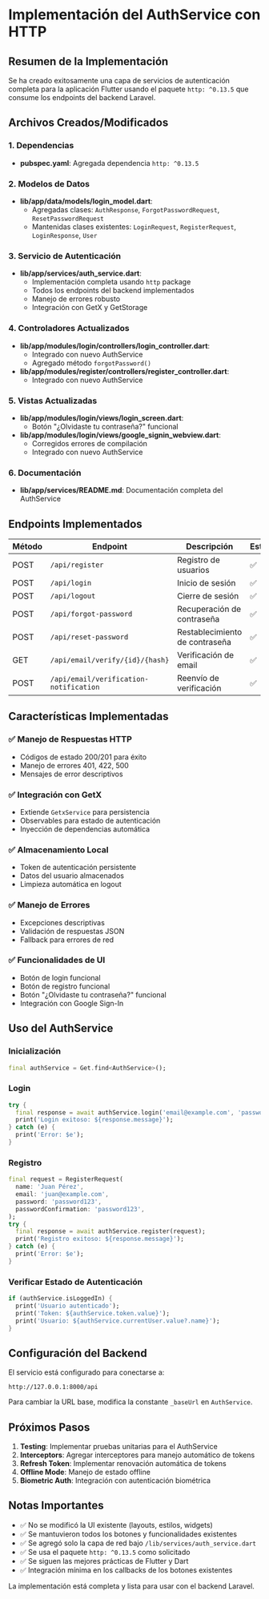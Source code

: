 # Implementación del AuthService con HTTP

## Resumen de la Implementación

Se ha creado exitosamente una capa de servicios de autenticación completa para la aplicación Flutter usando el paquete `http: ^0.13.5` que consume los endpoints del backend Laravel.

## Archivos Creados/Modificados

### 1. Dependencias
- **pubspec.yaml**: Agregada dependencia `http: ^0.13.5`

### 2. Modelos de Datos
- **lib/app/data/models/login_model.dart**: 
  - Agregadas clases: `AuthResponse`, `ForgotPasswordRequest`, `ResetPasswordRequest`
  - Mantenidas clases existentes: `LoginRequest`, `RegisterRequest`, `LoginResponse`, `User`

### 3. Servicio de Autenticación
- **lib/app/services/auth_service.dart**: 
  - Implementación completa usando `http` package
  - Todos los endpoints del backend implementados
  - Manejo de errores robusto
  - Integración con GetX y GetStorage

### 4. Controladores Actualizados
- **lib/app/modules/login/controllers/login_controller.dart**: 
  - Integrado con nuevo AuthService
  - Agregado método `forgotPassword()`
- **lib/app/modules/register/controllers/register_controller.dart**: 
  - Integrado con nuevo AuthService

### 5. Vistas Actualizadas
- **lib/app/modules/login/views/login_screen.dart**: 
  - Botón "¿Olvidaste tu contraseña?" funcional
- **lib/app/modules/login/views/google_signin_webview.dart**: 
  - Corregidos errores de compilación
  - Integrado con nuevo AuthService

### 6. Documentación
- **lib/app/services/README.md**: Documentación completa del AuthService

## Endpoints Implementados

| Método | Endpoint | Descripción | Estado |
|--------|----------|-------------|--------|
| POST | `/api/register` | Registro de usuarios | ✅ |
| POST | `/api/login` | Inicio de sesión | ✅ |
| POST | `/api/logout` | Cierre de sesión | ✅ |
| POST | `/api/forgot-password` | Recuperación de contraseña | ✅ |
| POST | `/api/reset-password` | Restablecimiento de contraseña | ✅ |
| GET | `/api/email/verify/{id}/{hash}` | Verificación de email | ✅ |
| POST | `/api/email/verification-notification` | Reenvío de verificación | ✅ |

## Características Implementadas

### ✅ Manejo de Respuestas HTTP
- Códigos de estado 200/201 para éxito
- Manejo de errores 401, 422, 500
- Mensajes de error descriptivos

### ✅ Integración con GetX
- Extiende `GetxService` para persistencia
- Observables para estado de autenticación
- Inyección de dependencias automática

### ✅ Almacenamiento Local
- Token de autenticación persistente
- Datos del usuario almacenados
- Limpieza automática en logout

### ✅ Manejo de Errores
- Excepciones descriptivas
- Validación de respuestas JSON
- Fallback para errores de red

### ✅ Funcionalidades de UI
- Botón de login funcional
- Botón de registro funcional
- Botón "¿Olvidaste tu contraseña?" funcional
- Integración con Google Sign-In

## Uso del AuthService

### Inicialización
```dart
final authService = Get.find<AuthService>();
```

### Login
```dart
try {
  final response = await authService.login('email@example.com', 'password');
  print('Login exitoso: ${response.message}');
} catch (e) {
  print('Error: $e');
}
```

### Registro
```dart
final request = RegisterRequest(
  name: 'Juan Pérez',
  email: 'juan@example.com',
  password: 'password123',
  passwordConfirmation: 'password123',
);
try {
  final response = await authService.register(request);
  print('Registro exitoso: ${response.message}');
} catch (e) {
  print('Error: $e');
}
```

### Verificar Estado de Autenticación
```dart
if (authService.isLoggedIn) {
  print('Usuario autenticado');
  print('Token: ${authService.token.value}');
  print('Usuario: ${authService.currentUser.value?.name}');
}
```

## Configuración del Backend

El servicio está configurado para conectarse a:
```
http://127.0.0.1:8000/api
```

Para cambiar la URL base, modifica la constante `_baseUrl` en `AuthService`.

## Próximos Pasos

1. **Testing**: Implementar pruebas unitarias para el AuthService
2. **Interceptors**: Agregar interceptores para manejo automático de tokens
3. **Refresh Token**: Implementar renovación automática de tokens
4. **Offline Mode**: Manejo de estado offline
5. **Biometric Auth**: Integración con autenticación biométrica

## Notas Importantes

- ✅ No se modificó la UI existente (layouts, estilos, widgets)
- ✅ Se mantuvieron todos los botones y funcionalidades existentes
- ✅ Se agregó solo la capa de red bajo `/lib/services/auth_service.dart`
- ✅ Se usa el paquete `http: ^0.13.5` como solicitado
- ✅ Se siguen las mejores prácticas de Flutter y Dart
- ✅ Integración mínima en los callbacks de los botones existentes

La implementación está completa y lista para usar con el backend Laravel. 